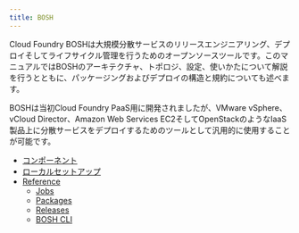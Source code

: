 ```yaml
---
title: BOSH
---
```


Cloud Foundry BOSHは大規模分散サービスのリリースエンジニアリング、デプロイそしてライフサイクル管理を行うためのオープンソースツールです。このマニュアルではBOSHのアーキテクチャ、トポロジ、設定、使いかたについて解説を行うとともに、パッケージングおよびデプロイの構造と規約についても述べます。

BOSHは当初Cloud Foundry PaaS用に開発されましたが、VMware vSphere、vCloud Director、Amazon Web Services EC2そしてOpenStackのようなIaaS製品上に分散サービスをデプロイするためのツールとして汎用的に使用することが可能です。

* [コンポーネント](components/index.html)
* [ローカルセットアップ](setup/index.html)
* [Reference](reference/index.html)
  * [Jobs](reference/jobs.html)
  * [Packages](reference/packages.html)
  * [Releases](reference/releases.html)
  * [BOSH CLI](reference/bosh-cli.html)
